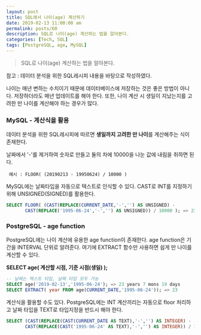```yaml
---
layout: post
title: SQL에서 나이(age) 계산하기
date: 2019-02-13 11:00:00 am
permalink: posts/60
description: SQL로 나이(age) 계산하는 법을 알아본다.
categories: [Tech, SQL]
tags: [PostgreSQL, age, MySQL]
---
```


> SQL로 나이(age) 계산하는 법을 알아본다.

참고 : 데이터 분석을 위한 SQL레시피 내용을 바탕으로 작성하였다.

나이는 매년 변하는 수치이기 때문에 데이터베이스에 저장하는 것은 좋은 방법이 아니다. 저장하더라도 매년 업데이트를 해야 한다. 또한, 나이 계산 시 생일이 지났는지를 고려한 만 나이를 계산해야 하는 경우가 많다.

### MySQL - 계산식을 활용

데이터 분석을 위한 SQL레시피에 따르면 **생일까지 고려한 만 나이**를 계산해주는 식이 존재한다.

날짜에서 '-'를 제거하여 숫자로 만들고 둘의 차에 10000을 나눈 값에 내림을 취하면 된다.

` 예시 : FLOOR( (20190213 - 19950624) / 10000 )`

MySQL에는 날짜타입을 자동으로 텍스트로 인식할 수 있다. CAST로 INT를 지정하기 위해 UNSIGNED(SIGNED)를 활용한다.

``` sql
SELECT FLOOR( (CAST(REPLACE(CURRENT_DATE,'-','') AS UNSIGNED) - 
       CAST(REPLACE('1995-06-24','-','') AS UNSIGNED)) / 10000 ); => 23
```

### PostgreSQL - age function

PostgreSQL에는 나이 계산에 유용한 age function이 존재한다. age function은 기간을 INTERVAL 단위로 알려준다. 여기에 EXTRACT 함수만 사용하면 쉽게 만 나이를 계산할 수 있다.

**SELECT age( 계산할 시점, 기준 시점(생일) );**

``` sql
-- 날짜는 텍스트 타입, 날짜 타입 모두 가능
SELECT age('2019-02-13','1995-06-24'); => 23 years 7 mons 19 days
SELECT EXTRACT( year FROM age(CURRENT_DATE,'1995-06-24')); => 23
```
계산식을 활용할 수도 있다. PostgreSQL에는 INT 계산끼리는 자동으로 floor 처리하고 날짜 타입을 TEXT로 타입지정을 반드시 해야 한다.

``` sql
SELECT (CAST(REPLACE(CAST(CURRENT_DATE AS TEXT),'-','') AS INTEGER) - 
       CAST(REPLACE(CAST('1995-06-24' AS TEXT),'-','') AS INTEGER)) / 10000;
```


